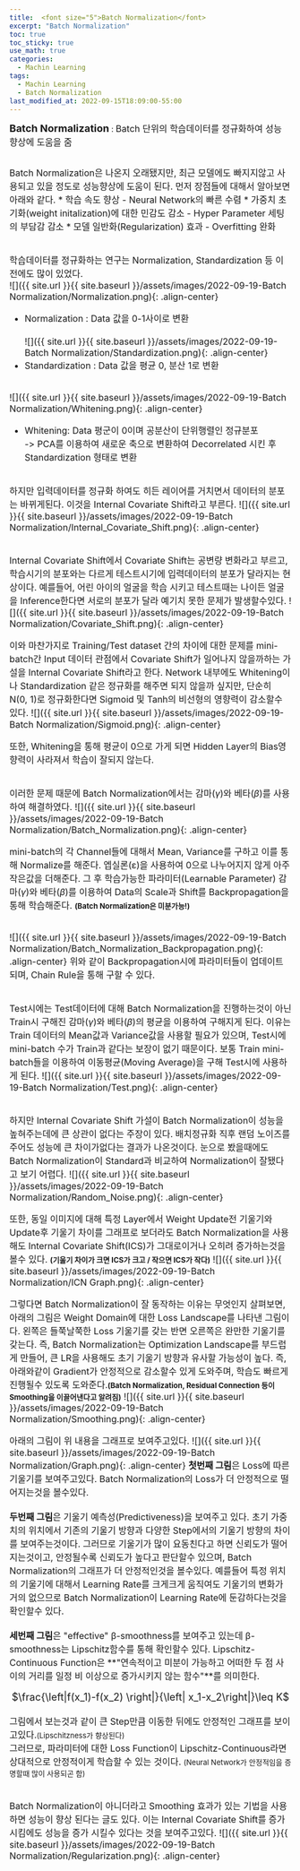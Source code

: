 ```yaml
---
title:  <font size="5">Batch Normalization</font>
excerpt: "Batch Normalization"
toc: true
toc_sticky: true
use_math: true
categories:
  - Machin Learning
tags:
  - Machin Learning
  - Batch Normalization
last_modified_at: 2022-09-15T18:09:00-55:00
---
```


**<font size="4">Batch Normalization</font>** : <font size="3">Batch 단위의 학습데이터를 정규화하여 성능 향상에 도움을 줌</font>
<br><br>

<font size="3">
<div markdown = "1">
Batch Normalization은 나온지 오래됐지만, 최근 모델에도 빠지지않고 사용되고 있을 정도로 성능향상에 도움이 된다.
먼저 장점들에 대해서 알아보면 아래와 같다.
* 학습 속도 향상
  - Neural Network의 빠른 수렴
* 가중치 초기화(weight initalization)에 대한 민감도 감소
  - Hyper Parameter 세팅의 부담감 감소
* 모델 일반화(Regularization) 효과
  - Overfitting 완화
<br><br>

학습데이터를 정규화하는 연구는 Normalization, Standardization 등 이전에도 많이 있었다. <br>
![]({{ site.url }}{{ site.baseurl }}/assets/images/2022-09-19-Batch Normalization/Normalization.png){: .align-center}
* Normalization : Data 값을 0-1사이로 변환
<br><br>
![]({{ site.url }}{{ site.baseurl }}/assets/images/2022-09-19-Batch Normalization/Standardization.png){: .align-center}
* Standardization : Data 값을 평균 0, 분산 1로 변환
<br><br>

![]({{ site.url }}{{ site.baseurl }}/assets/images/2022-09-19-Batch Normalization/Whitening.png){: .align-center}
* Whitening: Data 평군이 0이며 공분산이 단위행렬인 정규분포<br>
  -> PCA를 이용하여 새로운 축으로 변환하여 Decorrelated 시킨 후 Standardization 형태로 변환
<br><br>

하지만 입력데이터를 정규화 하여도 히든 레이어를 거치면서 데이터의 분포는 바뀌게된다. 이것을 Internal Covariate Shift라고 부른다.
![]({{ site.url }}{{ site.baseurl }}/assets/images/2022-09-19-Batch Normalization/Internal_Covariate_Shift.png){: .align-center}
<br><br>

Internal Covariate Shift에서 Covariate Shift는 공변량 변화라고 부르고, 학습시기의 분포와는 다르게 테스트시기에 입력데이터의 분포가 달라지는 현상이다.
예를들어, 어린 아이의 얼굴을 학습 시키고 테스트때는 나이든 얼굴을 Inference한다면 서로의 분포가 달라 예기치 못한 문제가 발생할수있다.
![]({{ site.url }}{{ site.baseurl }}/assets/images/2022-09-19-Batch Normalization/Covariate_Shift.png){: .align-center}

이와 마찬가지로 Training/Test dataset 간의 차이에 대한 문제를 mini-batch간 Input 데이터 관점에서 Covariate Shift가 일어나지 않을까하는 가설을 Internal Covariate Shift라고 한다.
Network 내부에도 Whitening이나 Standardization 같은 정규화를 해주면 되지 않을까 싶지만, 단순히 N(0, 1)로 정규화한다면 Sigmoid 및 Tanh의 비선형의 영향력이 감소할수 있다.
![]({{ site.url }}{{ site.baseurl }}/assets/images/2022-09-19-Batch Normalization/Sigmoid.png){: .align-center}

또한, Whitening을 통해 평균이 0으로 가게 되면 Hidden Layer의 Bias영향력이 사라져서 학습이 잘되지 않는다.
<br><br>

이러한 문제 때문에 Batch Normalization에서는 감마($γ$)와 베타($β$)를 사용하여 해결하였다.
![]({{ site.url }}{{ site.baseurl }}/assets/images/2022-09-19-Batch Normalization/Batch_Normalization.png){: .align-center}

mini-batch의 각 Channel들에 대해서 Mean, Variance를 구하고 이를 통해 Normalize를 해준다. 엡실론(ε)을 사용하여 0으로 나누어지지 않게 아주 작은값을 더해준다. 그 후 학습가능한 파라미터(Learnable Parameter) 감마($γ$)와 베타($β$)를 이용하여 Data의 Scale과 Shift를 Backpropagation을 통해 학습해준다. **<font size="2">(Batch Normalization은 미분가능!)</font>**
<br><br>

![]({{ site.url }}{{ site.baseurl }}/assets/images/2022-09-19-Batch Normalization/Batch_Normalization_Backpropagation.png){: .align-center}
위와 같이 Backpropagation시에 파라미터들이 업데이트 되며, Chain Rule을 통해 구할 수 있다.
<br><br>

Test시에는 Test데이터에 대해 Batch Normalization을 진행하는것이 아닌 Train시 구해진 감마($γ$)와 베타($β$)의 평균을 이용하여 구해지게 된다. 이유는 Train 데이터의 Mean값과 Variance값을 사용할 필요가 있으며, Test시에 mini-batch 수가 Train과 같다는 보장이 없기 때문이다.
보통 Train mini-batch들을 이용하여 이동평균(Moving Average)을 구해 Test시에 사용하게 된다.
![]({{ site.url }}{{ site.baseurl }}/assets/images/2022-09-19-Batch Normalization/Test.png){: .align-center}
<br><br>


하지만 Internal Covariate Shift 가설이 Batch Normalization이 성능을 높혀주는데에 큰 상관이 없다는 주장이 있다. 배치정규화 직후 랜덤 노이즈를 주어도 성능에 큰 차이가없다는 결과가 나온것이다. 눈으로 봤을때에도 Batch Normalization이 Standard과 비교하여 Normalization이 잘됐다고 보기 어렵다.
![]({{ site.url }}{{ site.baseurl }}/assets/images/2022-09-19-Batch Normalization/Random_Noise.png){: .align-center}

또한, 동일 이미지에 대해 특정 Layer에서 Weight Update전 기울기와 Update후 기울기 차이를 그래프로 보더라도 Batch Normalization을 사용해도 Internal Covariate Shift(ICS)가 그대로이거나 오히려 증가하는것을 볼수 있다. **<font size="2">(기울기 차이가 크면 ICS가 크고 / 작으면 ICS가 작다)</font>**
![]({{ site.url }}{{ site.baseurl }}/assets/images/2022-09-19-Batch Normalization/ICN Graph.png){: .align-center}
<br>

그렇다면 Batch Normalization이 잘 동작하는 이유는 무엇인지 살펴보면, 아래의 그림은 Weight Domain에 대한 Loss Landscape를 나타낸 그림이다. 왼쪽은 들쭉날쭉한 Loss 기울기를 갖는 반면 오른쪽은 완만한 기울기를 갖는다.
즉, Batch Normalization는 Optimization Landscape를 부드럽게 만들어, 큰 LR을 사용해도 초기 기울기 방향과 유사할 가능성이 높다. 즉, 아래와같이 Gradient가 안정적으로 감소할수 있게 도와주며, 학습도 빠르게 진행될수 있도록 도와준다.**<font size="2">(Batch Normalization, Residual Connection 등이 Smoothing을 이끌어낸다고 알려짐)</font>**
![]({{ site.url }}{{ site.baseurl }}/assets/images/2022-09-19-Batch Normalization/Smoothing.png){: .align-center}

아래의 그림이 위 내용을 그래프로 보여주고있다.
![]({{ site.url }}{{ site.baseurl }}/assets/images/2022-09-19-Batch Normalization/Graph.png){: .align-center}
**첫번째 그림**은 Loss에 따른 기울기를 보여주고있다. Batch Normalization의 Loss가 더 안정적으로 떨어지는것을 볼수있다.
<br><br>
**두번째 그림**은 기울기 예측성(Predictiveness)을 보여주고 있다. 초기 가중치의 위치에서 기존의 기울기 방향과 다양한 Step에서의 기울기 방향의 차이를 보여주는것이다. 그러므로 기울기가 많이 요동친다고 하면 신뢰도가 떨어지는것이고, 안정될수록 신뢰도가 높다고 판단할수 있으며, Batch Normalization의 그래프가 더 안정적인것을 볼수있다. 예를들어 특정 위치의 기울기에 대해서 Learning Rate를 크게크게 움직여도 기울기의 변화가 거의 없으므로 Batch Normalization이 Learning Rate에 둔감하다는것을 확인할수 있다.
<br><br>
**세번째 그림**은 "effective" β-smoothness를 보여주고 있는데 β-smoothness는 Lipschitz함수를 통해 확인할수 있다.
Lipschitz-Continuous Function은 **"연속적이고 미분이 가능하고 어떠한 두 점 사이의 거리를 일정 비 이상으로 증가시키지 않는 함수"**를 의미한다.
<center><font size="4">$\frac{\left|f(x_1)-f(x_2) \right|}{\left| x_1-x_2\right|}\leq K$</font></center>
<br>
그림에서 보는것과 같이 큰 Step만큼 이동한 뒤에도 안정적인 그래프를 보이고있다.<font size="2">(Lipschitzness가 향상된다)</font>
<br>
그러므로, 파라미터에 대한 Loss Function이 Lipschitz-Continuous라면 상대적으로 안정적이게 학습할 수 있는 것이다. <font size="2">(Neural Network가 안정적임을 증명할때 많이 사용되곤 함)</font>
<br><br>



Batch Normalization이 아니더라고 Smoothing 효과가 있는 기법을 사용하면 성능이 향상 된다는 글도 있다.
이는 Internal Covariate Shift를 증가 시킴에도 성능을 증가 시킬수 있다는 것을 보여주고있다.
![]({{ site.url }}{{ site.baseurl }}/assets/images/2022-09-19-Batch Normalization/Regularization.png){: .align-center}





</div>
</font>
